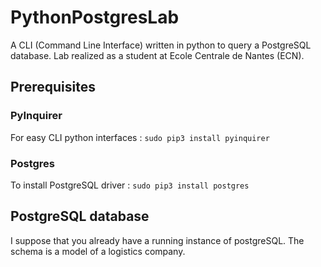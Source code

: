 # PythonPostgresLab
A CLI (Command Line Interface) written in python to query a PostgreSQL database. Lab realized as a student at Ecole Centrale de Nantes (ECN).

## Prerequisites

### PyInquirer

For easy CLI python interfaces :
`sudo pip3 install pyinquirer`

### Postgres

To install PostgreSQL driver :
`sudo pip3 install postgres`

## PostgreSQL database

I suppose that you already have a running instance of postgreSQL. The schema is a model of a logistics company.